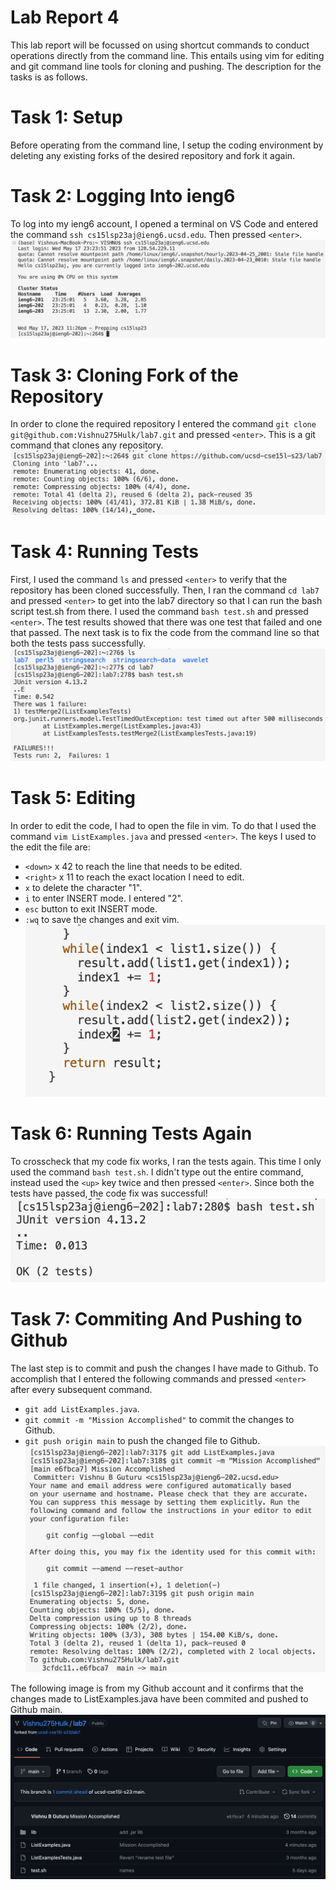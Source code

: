# Lab Report 4
This lab report will be focussed on using shortcut commands to conduct operations directly from the command line. 
This entails using vim for editing and git command line tools for cloning and pushing.
The description for the tasks is as follows.

# Task 1: Setup
Before operating from the command line, I setup the coding environment by deleting any existing forks of the desired repository and fork it again.

# Task 2: Logging Into ieng6
To log into my ieng6 account, I opened a terminal on VS Code and entered the command `ssh cs15lsp23aj@ieng6.ucsd.edu`. Then pressed `<enter>`.
![Image](lab7ss1.png)

# Task 3: Cloning Fork of the Repository
In order to clone the required repository I entered the command `git clone git@github.com:Vishnu275Hulk/lab7.git` and pressed `<enter>`.
This is a git command that clones any repository.
![Image](lab7ss2.png)

# Task 4: Running Tests
First, I used the command `ls` and pressed `<enter>` to verify that the repository has been cloned successfully.
Then, I ran the command `cd lab7` and pressed `<enter>` to get into the lab7 directory so that I can run the bash script test.sh from there.
I used the command `bash test.sh` and pressed `<enter>`.  The test results showed that there was one test that failed and one that passed.
The next task is to fix the code from the command line so that both the tests pass successfully.
![Image](lab7ss3.png)

# Task 5: Editing 
In order to edit the code, I had to open the file in vim. To do that I used the command `vim ListExamples.java` and pressed `<enter>`.
The keys I used to the edit the file are: 
  * `<down>` x 42 to reach the line that needs to be edited.
  * `<right>` x 11 to reach the exact location I need to edit.
  * `x` to delete the character "1".
  * `i` to enter INSERT mode. I entered "2".
  * `esc` button to exit INSERT mode.
  * `:wq` to save the changes and exit vim.
![Image](lab7ss4.png)

# Task 6: Running Tests Again
To crosscheck that my code fix works, I ran the tests again. This time I only used the command `bash test.sh`.
I didn't type out the entire command, instead used the `<up>` key twice and then pressed `<enter>`.
Since both the tests have passed, the code fix was successful!
![Image](lab7ss5.png)

# Task 7: Commiting And Pushing to Github
The last step is to commit and push the changes I have made to Github.
To accomplish that I entered the following commands and pressed `<enter>` after every subsequent command.
  * `git add ListExamples.java`.
  * `git commit -m "Mission Accomplished"` to commit the changes to Github.
  * `git push origin main` to push the changed file to Github.
![Image](lab7ss6.png)

The following image is from my Github account and it confirms that the changes made to ListExamples.java have been commited and pushed to Github main.
![Image](lab7ss7.png)
